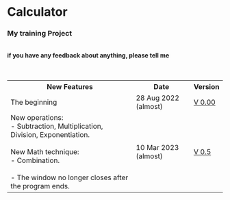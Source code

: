 # Calculator
<h3> My training Project </h3>
<br>
<b> if you have any feedback about anything, please tell me </b>
<br>
<br>
<br>
<table>
    <tr>
        <th>
            New Features
        </th> 
        <th>
            Date
        </th>
        <th>
            Version
        </th>
    </tr>
    <tr> 
        <td>
            The beginning 
        </td>
        <td>
            28 Aug 2022 (almost)
        </td> 
        <td>
            <a href= "https://github.com/abdallahatf/Calculator/blob/main/Calculator%20in%20Python%20V%200.0.py"> V 0.00 </a>
        </td>
    </tr>
    <tr>
        <td>
            New operations:
            <br>
             - Subtraction, Multiplication, Division, Exponentiation.
            <br>
            <br>
            New Math technique:
            <br>
             - Combination.
            <br>
            <br>
             - The window no longer closes after the program ends.
        </td>
        <td>
            10 Mar 2023 (almost)
        </td>
        <td>
            <a href = "https://github.com/abdallahatf/Calculator/blob/main/Calculator%20in%20Python%20V%200.5.py"> V 0.5 </a>
        </td>
    </tr>
</table>
